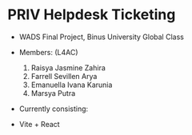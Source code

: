 # PRIV Helpdesk Ticketing
- WADS Final Project, Binus University Global Class
- Members: (L4AC)
  1)  Raisya Jasmine Zahira
  2)  Farrell Sevillen Arya
  3)  Emanuella Ivana Karunia
  4)  Marsya Putra
 
- Currently consisting:
- Vite + React
  

